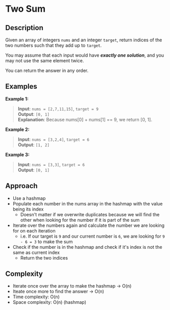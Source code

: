 # Two Sum
## Description
Given an array of integers `nums` and an integer `target`, return indices of the two numbers such that they add up to `target`.

You may assume that each input would have ***exactly one solution***, and you may not use the same element twice.

You can return the answer in any order.

## Examples
**Example 1:**
> **Input**: `nums = [2,7,11,15]`, `target = 9`  
**Output**: `[0, 1]`  
**Explanation**: Because nums[0] + nums[1] == 9, we return [0, 1].

**Example 2:**
> **Input**: `nums = [3,2,4]`, `target = 6`  
**Output**: `[1, 2]`

**Example 3:**
> **Input**: `nums = [3,3]`, `target = 6`  
**Output**: `[0, 1]`

## Approach
- Use a hashmap
- Populate each number in the nums array in the hashmap with the value being its index
  + Doesn't matter if we overwrite duplicates because we will find the other when looking for the number if it is part of the sum
- Iterate over the numbers again and calculate the number we are looking for on each iteration
  + i.e. If our target is `9` and our current number is `6`, we are looking for `9 - 6 = 3` to make the sum
- Check if the number is in the hashmap and check if it's index is not the same as current index
  + Return the two indices

## Complexity
- Iterate once over the array to make the hashmap -> O(n)
- Iteate once more to find the answer -> O(n)
- Time complexity: O(n)
- Space complexity: O(n) (hashmap)